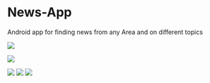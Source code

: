 # News-App

Android app for finding news from any Area and on different topics

![](MainScreen.png)

![](Map.png)

![](NewsScreen.png) ![](NewsPage.gif) ![](NewsScreenArbic.png)